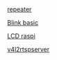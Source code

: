 [repeater](https://github.com/miragedz/IOT/blob/main/esp8266/repeater.ino)

[Blink basic](https://github.com/miragedz/IOT/blob/main/esp8266/BlynkLed.ino)

[LCD  raspi](https://github.com/sterlingbeason/LCD-1602-I2C)

[v4l2rtspserver](https://github.com/mpromonet/v4l2rtspserver)


